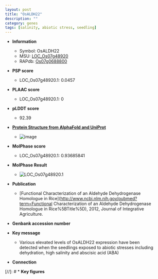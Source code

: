 ```yaml
---
layout: post
title: "OsALDH22"
description: ""
category: genes
tags: [salinity, abiotic stress, seedling]
---
```


* **Information**  
    + Symbol: OsALDH22  
    + MSU: [LOC_Os07g48920](http://rice.plantbiology.msu.edu/cgi-bin/ORF_infopage.cgi?orf=LOC_Os07g48920)  
    + RAPdb: [Os07g0688800](http://rapdb.dna.affrc.go.jp/viewer/gbrowse_details/irgsp1?name=Os07g0688800)  

* **PSP score**  
    + LOC_Os07g48920.1: 0.0457 

* **PLAAC score**  
    + LOC_Os07g48920.1: 0 

* **pLDDT score**
    + 92.39

* **[Protein Structure from AlphaFold and UniProt](https://www.uniprot.org/uniprotkb/Q8H5F0/entry#structure)**
    + ![image](https://ricepsp.github.io/images/Q8/AF-Q8H5F0-F1.png)

* **MolPhase score**
    + LOC_Os07g48920.1: 0.93685841

* **MolPhase Result**
    + ![LOC_Os07g48920.1](https://304243504.github.io/Pictures/LOC_Os07g/LOC_Os07g48920.1.png)

* **Publication**  
    + [Functional Characterization of an Aldehyde Dehydrogenase Homologue in Rice](http://www.ncbi.nlm.nih.gov/pubmed?term=Functional Characterization of an Aldehyde Dehydrogenase Homologue in Rice%5BTitle%5D), 2012, Journal of Integrative Agriculture.

* **Genbank accession number**  

* **Key message**  
    + Various elevated levels of OsALDH22 expression have been detected when the seedlings exposed to abiotic stresses including dehydration, high salinity and abscisic acid (ABA)

* **Connection**  

[//]: # * **Key figures**  


